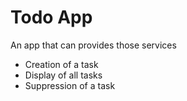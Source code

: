 # Todo App

An app that can provides those services

- Creation of a task
- Display of all tasks
- Suppression of a task
